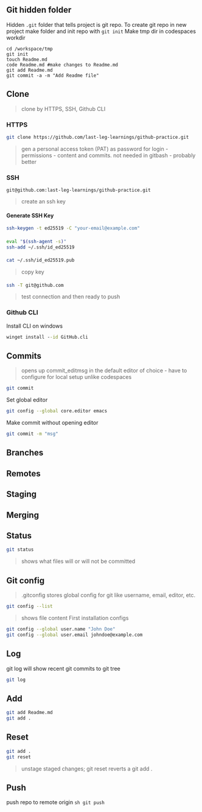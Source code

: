 ## Git hidden folder

Hidden `.git` folder that tells project is git repo. 
To create git repo in new project make folder and init repo with `git init`
Make tmp dir in codespaces workdir

```mkdir /workspace/tmp 
cd /workspace/tmp
git init 
touch Readme.md
code Readme.md #make changes to Readme.md
git add Readme.md 
git commit -a -m "Add Readme file"
```

## Clone 
>clone by HTTPS, SSH, Github CLI

### HTTPS
```sh
git clone https://github.com/last-leg-learnings/github-practice.git
```
>gen a personal access token (PAT) as password for login - permissions - content and commits. not needed in gitbash - probably better 

### SSH
```ssh 
git@github.com:last-leg-learnings/github-practice.git
```
>create an ssh key 

#### Generate SSH Key  
```bash
ssh-keygen -t ed25519 -C "your-email@example.com"
```
#### 
```bash
eval "$(ssh-agent -s)"
ssh-add ~/.ssh/id_ed25519
```
#### 
```bash 
cat ~/.ssh/id_ed25519.pub
```
>copy key

#### 
```bash 
ssh -T git@github.com
```
>test connection and then ready to push 

### Github CLI 

Install CLI on windows

```cmd 
winget install --id GitHub.cli
```

## Commits
>opens up commit_editmsg in the default editor of choice - have to configure for local setup unlike codespaces
```sh
git commit
```
Set global editor
```sh 
git config --global core.editor emacs
```
Make commit without opening editor 
```sh
git commit -m "msg"
```
## Branches
## Remotes
## Staging 
## Merging 
## Status
```sh 
git status
```
>shows what files will or will not be committed
## Git config
> .gitconfig stores global config for git like username, email, editor, etc.
```sh 
git config --list  
```
>shows file content
First installation configs
```sh 
git config --global user.name "John Doe"
git config --global user.email johndoe@example.com
```

## Log 

git log will show recent git commits to git tree 

```sh
git log 
```

## Add
```sh 
git add Readme.md
git add .
```
## Reset 

```sh 
git add .
git reset
```
>unstage staged changes;
>git reset reverts a git add .

## Push 

push repo to remote origin 
```sh git push```